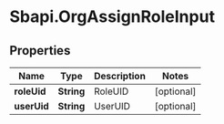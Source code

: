# Sbapi.OrgAssignRoleInput

## Properties

Name | Type | Description | Notes
------------ | ------------- | ------------- | -------------
**roleUid** | **String** | RoleUID | [optional] 
**userUid** | **String** | UserUID | [optional] 


